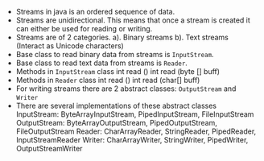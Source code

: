  * Streams in java is an ordered sequence of data.
 * Streams are unidirectional. This means that once a stream is created it can either be used for reading or writing.
 * Streams are of 2 categories.
    a). Binary streams
    b). Text streams (Interact as Unicode characters)
 * Base class to read binary data from streams is `InputStream`.
 * Base class to read text data from streams is `Reader`.
 * Methods in `InputStream` class
    int read ()
    int read (byte [] buff)
 * Methods in `Reader` class
    int read ()
    int read (char[] buff)
 * For writing streams there are 2 abstract classes: `OutputStream` and `Writer`
 * There are several implementations of these abstract classes
 InputStream: ByteArrayInputStream, PipedInputStream, FileInputStream
 OutputStream: ByteArrayOutputStream, PipedOutputStream, FileOutputStream
 Reader: CharArrayReader, StringReader, PipedReader, InputStreamReader
 Writer: CharArrayWriter, StringWriter, PipedWriter, OutputStreamWriter